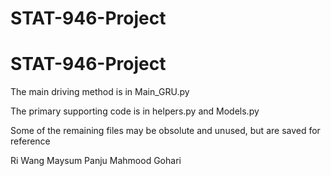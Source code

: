 # STAT-946-Project
# STAT-946-Project

The main driving method is in Main_GRU.py

The primary supporting code is in helpers.py and Models.py

Some of the remaining files may be obsolute and unused, but are saved for reference


Ri Wang
Maysum Panju
Mahmood Gohari
